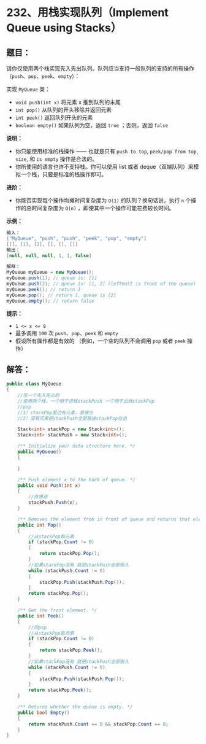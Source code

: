 # 232、用栈实现队列（Implement Queue using Stacks）

## 题目：

请你仅使用两个栈实现先入先出队列。队列应当支持一般队列的支持的所有操作（`push`、`pop`、`peek`、`empty`）：

实现 `MyQueue` 类：

- `void push(int x)` 将元素 x 推到队列的末尾
- `int pop()` 从队列的开头移除并返回元素
- `int peek()` 返回队列开头的元素
- `boolean empty()` 如果队列为空，返回 `true` ；否则，返回 `false`

**说明：**

- 你只能使用标准的栈操作 —— 也就是只有 `push to top`, `peek/pop from top`, `size`, 和 `is empty` 操作是合法的。
- 你所使用的语言也许不支持栈。你可以使用 list 或者 deque（双端队列）来模拟一个栈，只要是标准的栈操作即可。

**进阶：**

- 你能否实现每个操作均摊时间复杂度为 `O(1)` 的队列？换句话说，执行 `n` 个操作的总时间复杂度为 `O(n)` ，即使其中一个操作可能花费较长时间。

**示例：**

```csharp
输入：
["MyQueue", "push", "push", "peek", "pop", "empty"]
[[], [1], [2], [], [], []]
输出：
[null, null, null, 1, 1, false]

解释：
MyQueue myQueue = new MyQueue();
myQueue.push(1); // queue is: [1]
myQueue.push(2); // queue is: [1, 2] (leftmost is front of the queue)
myQueue.peek(); // return 1
myQueue.pop(); // return 1, queue is [2]
myQueue.empty(); // return false
```

**提示：**

- `1 <= x <= 9`
- 最多调用 `100` 次 `push`、`pop`、`peek` 和 `empty`
- 假设所有操作都是有效的 （例如，一个空的队列不会调用 `pop` 或者 `peek` 操作）

## 解答：

```csharp
public class MyQueue
{
    //写一个先入先出的
    //使用两个栈，一个用于进栈stackPush 一个用于出栈stackPop
    //pop 
    //1）stackPop里边有元素，直接出
    //2）没有元素把stackPush全部放进stackPop在出

    Stack<int> stackPop = new Stack<int>();
    Stack<int> stackPush = new Stack<int>();

    /** Initialize your data structure here. */
    public MyQueue()
    {

    }

    /** Push element x to the back of queue. */
    public void Push(int x)
    {
        //直接进
        stackPush.Push(x);
    }

    /** Removes the element from in front of queue and returns that element. */
    public int Pop()
    {
        //从stackPop取元素
        if (stackPop.Count != 0) 
        {
            return stackPop.Pop();
        }
        //如果stackPop没有 就把stackPush全部倒入
        while (stackPush.Count != 0)
        {
            stackPop.Push(stackPush.Pop());
        }
        return stackPop.Pop();
    }

    /** Get the front element. */
    public int Peek()
    {
        //同pop
        //从stackPop取元素
        if (stackPop.Count != 0)
        {
            return stackPop.Peek();
        }
        //如果stackPop没有 就把stackPush全部倒入
        while (stackPush.Count != 0)
        {
            stackPop.Push(stackPush.Pop());
        }
        return stackPop.Peek();
    }

    /** Returns whether the queue is empty. */
    public bool Empty()
    {
        return stackPush.Count == 0 && stackPop.Count == 0;
    }
}
```

